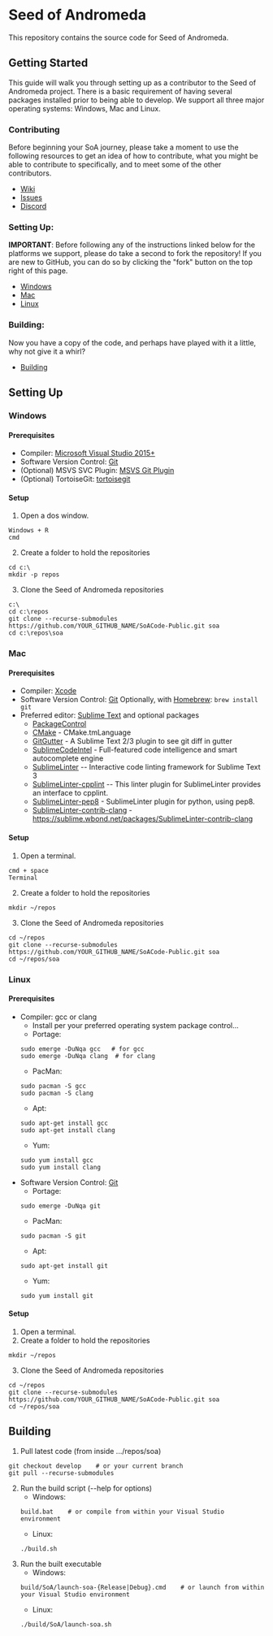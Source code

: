 # Seed of Andromeda
This repository contains the source code for Seed of Andromeda.

## Getting Started
This guide will walk you through setting up as a contributor to the
Seed of Andromeda project. There is a basic requirement of having several
packages installed prior to being able to develop. We support all three
major operating systems: Windows, Mac and Linux.

### Contributing
Before beginning your SoA journey, please take a moment to use the following resources
to get an idea of how to contribute, what you might be able to contribute to specifically,
and to meet some of the other contributors.
* [Wiki](https://github.com/RegrowthStudios/SoACode-Public/wiki)
* [Issues](https://github.com/RegrowthStudios/SoACode-Public/issues)
* [Discord](https://discord.gg/b2bf775)

### Setting Up:
**IMPORTANT**: Before following any of the instructions linked below for the platforms we support,
please do take a second to fork the repository! If you are new to GitHub, you can 
do so by clicking the "fork" button on the top right of this page.
* [Windows](#windows)
* [Mac](#mac)
* [Linux](#linux)

### Building:
Now you have a copy of the code, and perhaps have played with it a little, why not give it
a whirl?
* [Building](#building-1)


## Setting Up

### Windows

#### Prerequisites
*  Compiler: [Microsoft Visual Studio 2015+](https://visualstudio.microsoft.com/)
*  Software Version Control:  [Git](http://git-scm.com/downloads)
*  (Optional) MSVS SVC Plugin:  [MSVS Git Plugin](http://msdn.microsoft.com/en-us/library/hh850437.aspx)
*  (Optional) TortoiseGit: [tortoisegit](https://tortoisegit.org/download)

#### Setup
1. Open a dos window.
```
Windows + R
cmd
```
2. Create a folder to hold the repositories
```
cd c:\
mkdir -p repos
```
3. Clone the Seed of Andromeda repositories
```
c:\
cd c:\repos
git clone --recurse-submodules https://github.com/YOUR_GITHUB_NAME/SoACode-Public.git soa
cd c:\repos\soa
```

### Mac

#### Prerequisites
* Compiler: [Xcode](https://developer.apple.com/xcode/)
* Software Version Control: [Git](http://git-scm.com/downloads)
    Optionally, with [Homebrew](http://brew.sh/):
    ```brew install git```
* Preferred editor: [Sublime Text](http://www.sublimetext.com/) and optional packages
    * [PackageControl](https://sublime.wbond.net/installation)
    * [CMake](https://sublime.wbond.net/packages/CMake) - CMake.tmLanguage
    * [GitGutter](https://sublime.wbond.net/packages/GitGutter) - A Sublime Text 2/3 plugin to see git diff in gutter
    * [SublimeCodeIntel](https://sublime.wbond.net/packages/SublimeCodeIntel) - Full-featured code intelligence and smart autocomplete engine
    * [SublimeLinter](https://sublime.wbond.net/packages/SublimeLinter) -- Interactive code linting framework for Sublime Text 3
    * [SublimeLinter-cpplint](https://sublime.wbond.net/packages/SublimeLinter-cpplint) -- This linter plugin for SublimeLinter provides an interface to cpplint.
    * [SublimeLinter-pep8](https://sublime.wbond.net/packages/SublimeLinter-pep8) - SublimeLinter plugin for python, using pep8.
    * [SublimeLinter-contrib-clang](https://sublime.wbond.net/packages/SublimeLinter-contrib-clang) - https://sublime.wbond.net/packages/SublimeLinter-contrib-clang

#### Setup
1. Open a terminal.
```
cmd + space
Terminal
```
2. Create a folder to hold the repositories
```
mkdir ~/repos
```
3. Clone the Seed of Andromeda repositories
```
cd ~/repos
git clone --recurse-submodules https://github.com/YOUR_GITHUB_NAME/SoACode-Public.git soa
cd ~/repos/soa
```

### Linux

#### Prerequisites
* Compiler: gcc or clang
    * Install per your preferred operating system package control...
    * Portage:
    ```
    sudo emerge -DuNqa gcc   # for gcc
    sudo emerge -DuNqa clang  # for clang
    ```
    * PacMan:
    ```
    sudo pacman -S gcc
    sudo pacman -S clang
    ```
    * Apt:
    ```
    sudo apt-get install gcc
    sudo apt-get install clang
    ```
    * Yum:
    ```
    sudo yum install gcc
    sudo yum install clang
    ```
* Software Version Control: [Git](http://git-scm.com/downloads)
    * Portage:
    ```
    sudo emerge -DuNqa git
    ```
    * PacMan:
    ```
    sudo pacman -S git
    ```
    * Apt:
    ```
    sudo apt-get install git
    ```
    * Yum:
    ```
    sudo yum install git
    ```

#### Setup
1. Open a terminal.
2. Create a folder to hold the repositories
```
mkdir ~/repos
```
3. Clone the Seed of Andromeda repositories
```
cd ~/repos
git clone --recurse-submodules https://github.com/YOUR_GITHUB_NAME/SoACode-Public.git soa
cd ~/repos/soa
```

## Building
1. Pull latest code (from inside .../repos/soa)
```
git checkout develop    # or your current branch
git pull --recurse-submodules
```
2. Run the build script (--help for options)
    * Windows:
    ```
    build.bat    # or compile from within your Visual Studio environment
    ```
    * Linux:
    ```
    ./build.sh
    ```
3. Run the built executable
    * Windows:
    ```
    build/SoA/launch-soa-{Release|Debug}.cmd    # or launch from within your Visual Studio environment
    ```
    * Linux:
    ```
    ./build/SoA/launch-soa.sh
    ```
